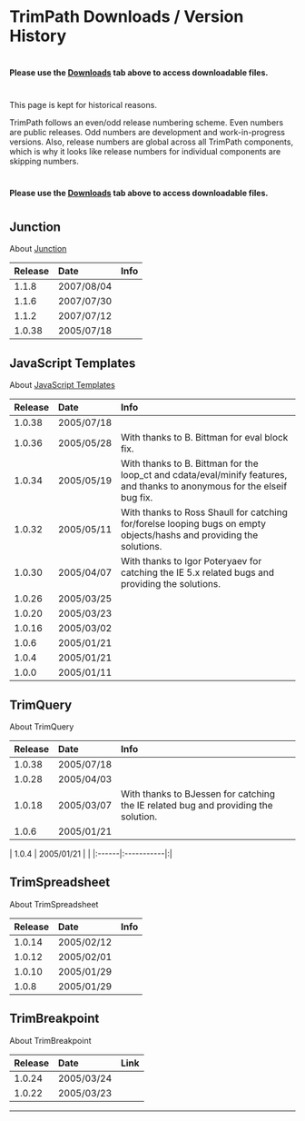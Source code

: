 # TrimPath Downloads / Version History #

#  #

**Please use the [Downloads](http://code.google.com/p/trimpath/downloads/list) tab above to access downloadable files.**

#  #

This page is kept for historical reasons.

TrimPath follows an even/odd release numbering scheme.  Even numbers are public releases.  Odd numbers are development and work-in-progress versions.  Also, release numbers are global across all TrimPath components, which is why it looks like release numbers for individual components are skipping numbers.

#  #

**Please use the [Downloads](http://code.google.com/p/trimpath/downloads/list) tab above to access downloadable files.**

#  #

## Junction ##
About [Junction](TrimJunction.md)

| Release | Date | Info |
|:--------|:-----|:-----|
| 1.1.8   | 2007/08/04 |      |
| 1.1.6   | 2007/07/30 |      |
| 1.1.2   | 2007/07/12 |      |
| 1.0.38  | 2005/07/18 |      |

## JavaScript Templates ##
About [JavaScript Templates](http://code.google.com/p/trimpath/wiki/JavaScriptTemplates)

| Release | Date | Info |
|:--------|:-----|:-----|
| 1.0.38  | 2005/07/18 |      |
| 1.0.36  | 2005/05/28 | With thanks to B. Bittman for eval block fix. |
| 1.0.34  | 2005/05/19 | With thanks to B. Bittman for the loop\_ct and cdata/eval/minify features, and thanks to anonymous for the elseif bug fix. |
| 1.0.32  | 2005/05/11 | With thanks to Ross Shaull for catching for/forelse looping bugs on empty objects/hashs and providing the solutions. |
| 1.0.30  | 2005/04/07 | With thanks to Igor Poteryaev for catching the IE 5.x related bugs and providing the solutions. |
| 1.0.26  | 2005/03/25 |      |
| 1.0.20  | 2005/03/23 |      |
| 1.0.16  | 2005/03/02 |      |
| 1.0.6   | 2005/01/21 |      |
| 1.0.4   | 2005/01/21 |      |
| 1.0.0   | 2005/01/11 |      |

## TrimQuery ##
About TrimQuery

| Release | Date | Info |
|:--------|:-----|:-----|
| 1.0.38  | 2005/07/18 |      |
| 1.0.28  | 2005/04/03 |      |
| 1.0.18  | 2005/03/07 | With thanks to BJessen for catching the IE related bug and providing the solution. |
| 1.0.6   | 2005/01/21 |      |

| 1.0.4 | 2005/01/21 | |
|:------|:-----------|:|

## TrimSpreadsheet ##
About TrimSpreadsheet

| Release | Date | Info |
|:--------|:-----|:-----|
| 1.0.14  | 2005/02/12 |      |
| 1.0.12  | 2005/02/01 |      |
| 1.0.10  | 2005/01/29 |      |
| 1.0.8   | 2005/01/29 |      |

## TrimBreakpoint ##
About TrimBreakpoint

| Release | Date | Link |
|:--------|:-----|:-----|
| 1.0.24  | 2005/03/24 |      |
| 1.0.22  | 2005/03/23 |      |


---
